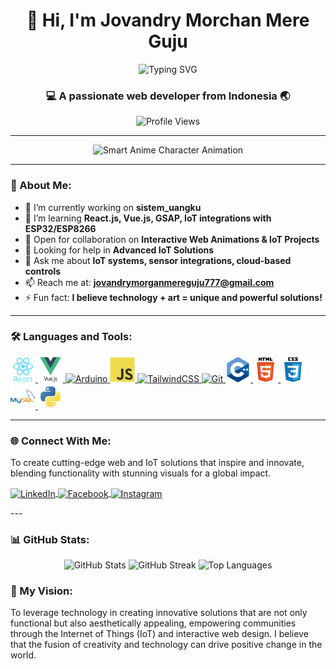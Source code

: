 <h1 align="center">
  👋 Hi, I'm Jovandry Morchan Mere Guju
</h1>

<p align="center">
  <img src="https://readme-typing-svg.herokuapp.com?font=Fira+Code&size=22&pause=1000&color=0E75B6&width=435&lines=Passionate+Web+Developer;IoT+and+Tech+Innovator;Animation+and+Creative+Thinker" alt="Typing SVG" />
</p>

<h3 align="center">
  💻 A passionate web developer from Indonesia 🌏
</h3>

<p align="center">
  <img src="https://komarev.com/ghpvc/?username=jovanmorgan&label=Profile%20Views&color=blueviolet&style=plastic" alt="Profile Views" />
</p>

---

<div align="center">
  <img src="2.gif" width="300" alt="Smart Anime Character Animation" />
</div>


---

<h3 align="left"> 🚀 About Me: </h3>

- 🔭 I’m currently working on **sistem_uangku**
- 🌱 I’m learning **React.js, Vue.js, GSAP, IoT integrations with ESP32/ESP8266**
- 👯 Open for collaboration on **Interactive Web Animations & IoT Projects**
- 🤝 Looking for help in **Advanced IoT Solutions**
- 💬 Ask me about **IoT systems, sensor integrations, cloud-based controls**
- 📫 Reach me at: **jovandrymorganmereguju777@gmail.com**
- ⚡ Fun fact: **I believe technology + art = unique and powerful solutions!**

---

<h3 align="left"> 🛠️ Languages and Tools: </h3>
<p align="left">
  <!-- React -->
  <a href="https://reactjs.org/" target="_blank" rel="noreferrer">
    <img src="https://raw.githubusercontent.com/devicons/devicon/master/icons/react/react-original-wordmark.svg" alt="React" width="40" />
  </a>
  <!-- Vue.js -->
  <a href="https://vuejs.org/" target="_blank" rel="noreferrer">
    <img src="https://raw.githubusercontent.com/devicons/devicon/master/icons/vuejs/vuejs-original-wordmark.svg" alt="Vue.js" width="40" />
  </a>
  <!-- Arduino -->
  <a href="https://www.arduino.cc/" target="_blank" rel="noreferrer">
    <img src="https://cdn.worldvectorlogo.com/logos/arduino-1.svg" alt="Arduino" width="40" />
  </a>
  <!-- JavaScript -->
  <a href="https://developer.mozilla.org/en-US/docs/Web/JavaScript" target="_blank" rel="noreferrer">
    <img src="https://raw.githubusercontent.com/devicons/devicon/master/icons/javascript/javascript-original.svg" alt="JavaScript" width="40" />
  </a>
  <!-- Tailwind CSS -->
  <a href="https://tailwindcss.com/" target="_blank" rel="noreferrer">
    <img src="https://www.vectorlogo.zone/logos/tailwindcss/tailwindcss-icon.svg" alt="TailwindCSS" width="40" />
  </a>
  <!-- Git -->
  <a href="https://git-scm.com/" target="_blank" rel="noreferrer">
    <img src="https://www.vectorlogo.zone/logos/git-scm/git-scm-icon.svg" alt="Git" width="40" />
  </a>
  <!-- C++ -->
  <a href="https://isocpp.org/" target="_blank" rel="noreferrer">
    <img src="https://raw.githubusercontent.com/devicons/devicon/master/icons/cplusplus/cplusplus-original.svg" alt="C++" width="40" />
  </a>
  <!-- HTML -->
  <a href="https://developer.mozilla.org/en-US/docs/Web/HTML" target="_blank" rel="noreferrer">
    <img src="https://raw.githubusercontent.com/devicons/devicon/master/icons/html5/html5-original-wordmark.svg" alt="HTML" width="40" />
  </a>
  <!-- CSS -->
  <a href="https://developer.mozilla.org/en-US/docs/Web/CSS" target="_blank" rel="noreferrer">
    <img src="https://raw.githubusercontent.com/devicons/devicon/master/icons/css3/css3-original-wordmark.svg" alt="CSS" width="40" />
  </a>
  <!-- MySQL -->
  <a href="https://www.mysql.com/" target="_blank" rel="noreferrer">
    <img src="https://raw.githubusercontent.com/devicons/devicon/master/icons/mysql/mysql-original-wordmark.svg" alt="MySQL" width="40" />
  </a>
  <!-- Python -->
  <a href="https://www.python.org/" target="_blank" rel="noreferrer">
    <img src="https://raw.githubusercontent.com/devicons/devicon/master/icons/python/python-original.svg" alt="Python" width="40" />
  </a>
</p>


---

<h3 align="left"> 🌐 Connect With Me: </h3>
<p align="left">To create cutting-edge web and IoT solutions that inspire and innovate, blending functionality with stunning visuals for a global impact.</p>
<p align="left">
  <a href="https://linkedin.com/in/https://www.linkedin.com/in/jovandry-morchan-316284278/" target="_blank">
    <img align="center" src="https://raw.githubusercontent.com/rahuldkjain/github-profile-readme-generator/master/src/images/icons/Social/linked-in-alt.svg" alt="LinkedIn" height="30" width="40" />
  </a>
  <a href="https://fb.com/https://www.facebook.com/jovan.morgan.94" target="_blank">
    <img align="center" src="https://raw.githubusercontent.com/rahuldkjain/github-profile-readme-generator/master/src/images/icons/Social/facebook.svg" alt="Facebook" height="30" width="40" />
  </a>
  <a href="https://instagram.com/https://www.instagram.com/beta_coding_kupang/?igsh=n2lvz2zwog5hz2u4" target="_blank">
    <img align="center" src="https://raw.githubusercontent.com/rahuldkjain/github-profile-readme-generator/master/src/images/icons/Social/instagram.svg" alt="Instagram" height="30" width="40" />
  </a>
</p>
---

### 📊 GitHub Stats:
<p align="center">
  <img src="https://github-readme-stats.vercel.app/api?username=jovanmorgan&show_icons=true&theme=radical" alt="GitHub Stats" />
  <img src="https://streak-stats.demolab.com?user=jovanmorgan&theme=radical" alt="GitHub Streak" />
  <img src="https://github-readme-stats.vercel.app/api/top-langs?username=jovanmorgan&show_icons=true&locale=en&layout=compact&theme=radical" alt="Top Languages" />
</p>

<h3 align="left"> 🌟 My Vision: </h3>
<p align="left">
  To leverage technology in creating innovative solutions that are not only functional but also aesthetically appealing, 
  empowering communities through the Internet of Things (IoT) and interactive web design. 
  I believe that the fusion of creativity and technology can drive positive change in the world.
</p>



